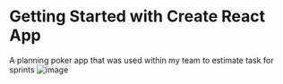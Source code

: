# Getting Started with Create React App

A planning poker app that was used within my team to estimate task for sprints
![image](https://github.com/krzotki/poker/assets/52164548/7943dd50-769a-43d0-8208-01cb4de52248)
